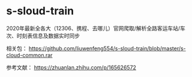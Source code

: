 # s-sloud-train
2020年最新全各大（12306、携程、去哪儿）官网爬取/解析全路客运车站/车次、时刻表信息及数据实时同步

相关包：
https://github.com/liuwenfeng554/s-sloud-train/blob/master/s-cloud-common.rar

参考文献：
https://zhuanlan.zhihu.com/p/165626572
